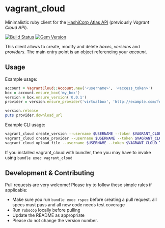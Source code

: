 vagrant_cloud
=============
Minimalistic ruby client for the [HashiCorp Atlas API](https://atlas.hashicorp.com/docs) (previously *Vagrant Cloud API*).

[![Build Status](https://img.shields.io/travis/cargomedia/vagrant_cloud/master.svg)](https://travis-ci.org/cargomedia/vagrant_cloud)
[![Gem Version](https://img.shields.io/gem/v/vagrant_cloud.svg)](https://rubygems.org/gems/vagrant_cloud)


This client allows to create, modify and delete *boxes*, *versions* and *providers*.
The main entry point is an object referencing your *account*.

Usage
-----
Example usage:
```ruby
account = VagrantCloud::Account.new('<username>', '<access_token>')
box = account.ensure_box('my_box')
version = box.ensure_version('0.0.1')
provider = version.ensure_provider('virtualbox', 'http://example.com/foo.box')

version.release
puts provider.download_url
```

Example CLI usage:
```sh
vagrant_cloud create_version --username $USERNAME --token $VAGRANT_CLOUD_TOKEN --box $BOX_NAME --version $BOX_VERSION
vagrant_cloud create_provider --username $USERNAME --token $VAGRANT_CLOUD_TOKEN --box $BOX_NAME --version $BOX_VERSION
vagrant_cloud upload_file --username $USERNAME --token $VAGRANT_CLOUD_TOKEN --box $BOX_NAME --version $BOX_VERSION --provider_file_path $PACKAGE_PATH
```
If you installed vagrant_cloud with bundler, then you may have to invoke using `bundle exec vagrant_cloud`

Development & Contributing
--------------------------
Pull requests are very welcome! Please try to follow these simple rules if applicable:

* Make sure you run `bundle exec rspec` before creating a pull request.  all specs must pass and all new code needs test coverage
* Run `rubocop` locally before pulling
* Update the README as appropriate
* Please do not change the version number.
